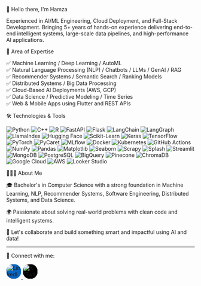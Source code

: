 👋 Hello there, I'm Hamza

Experienced in AI/ML Engineering, Cloud Deployment, and Full-Stack Development. Bringing 5+ years of hands-on experience delivering end-to-end intelligent systems, large-scale data pipelines, and high-performance AI applications.

🧠 Area of Expertise

✅ Machine Learning / Deep Learning / AutoML  
✅ Natural Language Processing (NLP) / Chatbots / LLMs / GenAI / RAG  
✅ Recommender Systems / Semantic Search / Ranking Models  
✅ Distributed Systems / Big Data Processing  
✅ Cloud-Based AI Deployments (AWS, GCP)  
✅ Data Science / Predictive Modeling / Time Series  
✅ Web & Mobile Apps using Flutter and REST APIs

🛠️ Technologies & Tools

![Python](https://img.shields.io/badge/Python-3670A0?style=for-the-badge&logo=python&logoColor=white)
![C++](https://img.shields.io/badge/C++-00599C?style=for-the-badge&logo=c%2B%2B&logoColor=white)
![R](https://img.shields.io/badge/R-276DC3?style=for-the-badge&logo=r&logoColor=white)
![FastAPI](https://img.shields.io/badge/FastAPI-05998a?style=for-the-badge&logo=fastapi&logoColor=white)
![Flask](https://img.shields.io/badge/Flask-000000?style=for-the-badge&logo=flask&logoColor=white)
![LangChain](https://img.shields.io/badge/LangChain-000000?style=for-the-badge&logo=langchain&logoColor=white)
![LangGraph](https://img.shields.io/badge/LangGraph-333333?style=for-the-badge&logo=langchain&logoColor=white)
![LlamaIndex](https://img.shields.io/badge/LlamaIndex-7e22ce?style=for-the-badge)
![Hugging Face](https://img.shields.io/badge/HuggingFace-ffcd00?style=for-the-badge&logo=huggingface&logoColor=black)
![Scikit-Learn](https://img.shields.io/badge/Scikit--Learn-f7931e?style=for-the-badge&logo=scikit-learn&logoColor=white)
![Keras](https://img.shields.io/badge/Keras-d00000?style=for-the-badge&logo=keras&logoColor=white)
![TensorFlow](https://img.shields.io/badge/TensorFlow-ff6f00?style=for-the-badge&logo=tensorflow&logoColor=white)
![PyTorch](https://img.shields.io/badge/PyTorch-ee4c2c?style=for-the-badge&logo=pytorch&logoColor=white)
![PyCaret](https://img.shields.io/badge/PyCaret-101010?style=for-the-badge)
![MLflow](https://img.shields.io/badge/MLflow-0194E2?style=for-the-badge)
![Docker](https://img.shields.io/badge/Docker-2496ED?style=for-the-badge&logo=docker&logoColor=white)
![Kubernetes](https://img.shields.io/badge/Kubernetes-326CE5?style=for-the-badge&logo=kubernetes&logoColor=white)
![GitHub Actions](https://img.shields.io/badge/GitHub%20Actions-2088FF?style=for-the-badge&logo=github-actions&logoColor=white)
![NumPy](https://img.shields.io/badge/NumPy-013243?style=for-the-badge&logo=numpy&logoColor=white)
![Pandas](https://img.shields.io/badge/Pandas-150458?style=for-the-badge&logo=pandas&logoColor=white)
![Matplotlib](https://img.shields.io/badge/Matplotlib-11557c?style=for-the-badge&logo=matplotlib&logoColor=fff)
![Seaborn](https://img.shields.io/badge/Seaborn-5A9FD4?style=for-the-badge&logo=seaborn&logoColor=fff)
![Scrapy](https://img.shields.io/badge/Scrapy-333333?style=for-the-badge&logo=scrapy&logoColor=white)
![Splash](https://img.shields.io/badge/Splash-000000?style=for-the-badge&logo=splash&logoColor=white)
![Streamlit](https://img.shields.io/badge/Streamlit-FF4B4B?style=for-the-badge&logo=streamlit&logoColor=white)
![MongoDB](https://img.shields.io/badge/MongoDB-47A248?style=for-the-badge&logo=mongodb&logoColor=white)
![PostgreSQL](https://img.shields.io/badge/PostgreSQL-336791?style=for-the-badge&logo=postgresql&logoColor=white)
![BigQuery](https://img.shields.io/badge/BigQuery-4285F4?style=for-the-badge&logo=googlecloud&logoColor=white)
![Pinecone](https://img.shields.io/badge/Pinecone-00BFA5?style=for-the-badge)
![ChromaDB](https://img.shields.io/badge/ChromaDB-4a148c?style=for-the-badge)
![Google Cloud](https://img.shields.io/badge/GCP-4285F4?style=for-the-badge&logo=googlecloud&logoColor=white)
![AWS](https://img.shields.io/badge/AWS-FF9900?style=for-the-badge&logo=amazon-web-services&logoColor=white)
![Looker Studio](https://img.shields.io/badge/Looker%20Studio-4285F4?style=for-the-badge&logo=looker&logoColor=white)


👨🏻‍💻 About Me

🎓 Bachelor's in Computer Science with a strong foundation in Machine Learning, NLP, Recommender Systems, Software Engineering, Distributed Systems, and Data Science.

🌍 Passionate about solving real-world problems with clean code and intelligent systems.

👋 Let's collaborate and build something smart and impactful using AI and data!

---

🔗 Connect with me:

<p align="left">
  <a href="https://www.linkedin.com/in/hamzaabbasai" target="_blank">
    <img src="https://img.icons8.com/fluency/48/linkedin.png" alt="LinkedIn" width="40" height="40" style="border-radius: 50%; background-color: #0A66C2;" />
  </a>
   
  <a href="https://x.com/hamzaabbasai" target="_blank">
    <img src="https://img.icons8.com/color/48/twitterx--v1.png" alt="X (Twitter)" width="40" height="40" style="border-radius: 50%; background-color: #000000;" />
  </a>
</p>
